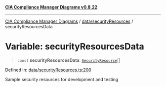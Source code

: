 [**CIA Compliance Manager Diagrams v0.8.22**](../../../README.md)

***

[CIA Compliance Manager Diagrams](../../../modules.md) / [data/securityResources](../README.md) / securityResourcesData

# Variable: securityResourcesData

> `const` **securityResourcesData**: [`SecurityResource`](../../../services/interfaces/SecurityResource.md)[]

Defined in: [data/securityResources.ts:200](https://github.com/Hack23/cia-compliance-manager/blob/5eebba14bef5523072dd8c486c1cd0c7c18766fc/src/data/securityResources.ts#L200)

Sample security resources for development and testing
